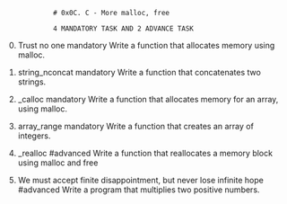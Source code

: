 				# 0x0C. C - More malloc, free

				4 MANDATORY TASK AND 2 ADVANCE TASK

0. Trust no one
mandatory
Write a function that allocates memory using malloc.


1. string_nconcat
mandatory
Write a function that concatenates two strings.


2. _calloc
mandatory
Write a function that allocates memory for an array, using malloc.


3. array_range
mandatory
Write a function that creates an array of integers.


4. _realloc
#advanced
Write a function that reallocates a memory block using malloc and free


5. We must accept finite disappointment, but never lose infinite hope
#advanced
Write a program that multiplies two positive numbers.
